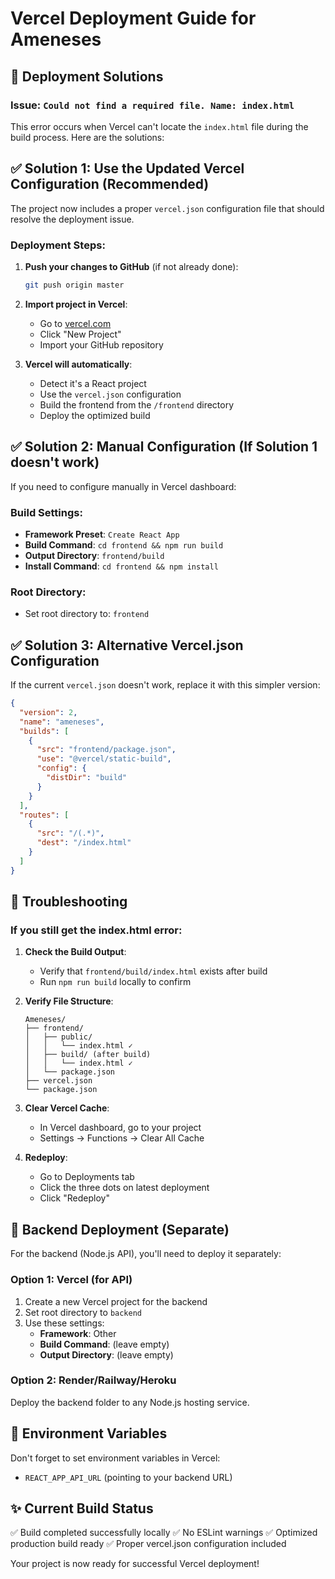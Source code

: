 # Vercel Deployment Guide for Ameneses

## 🚀 Deployment Solutions

### Issue: `Could not find a required file. Name: index.html`

This error occurs when Vercel can't locate the `index.html` file during the build process. Here are the solutions:

## ✅ **Solution 1: Use the Updated Vercel Configuration** (Recommended)

The project now includes a proper `vercel.json` configuration file that should resolve the deployment issue.

### Deployment Steps:

1. **Push your changes to GitHub** (if not already done):
   ```bash
   git push origin master
   ```

2. **Import project in Vercel**:
   - Go to [vercel.com](https://vercel.com)
   - Click "New Project"
   - Import your GitHub repository

3. **Vercel will automatically**:
   - Detect it's a React project
   - Use the `vercel.json` configuration
   - Build the frontend from the `/frontend` directory
   - Deploy the optimized build

## ✅ **Solution 2: Manual Configuration** (If Solution 1 doesn't work)

If you need to configure manually in Vercel dashboard:

### Build Settings:
- **Framework Preset**: `Create React App`
- **Build Command**: `cd frontend && npm run build`
- **Output Directory**: `frontend/build`
- **Install Command**: `cd frontend && npm install`

### Root Directory:
- Set root directory to: `frontend`

## ✅ **Solution 3: Alternative Vercel.json Configuration**

If the current `vercel.json` doesn't work, replace it with this simpler version:

```json
{
  "version": 2,
  "name": "ameneses",
  "builds": [
    {
      "src": "frontend/package.json",
      "use": "@vercel/static-build",
      "config": {
        "distDir": "build"
      }
    }
  ],
  "routes": [
    {
      "src": "/(.*)",
      "dest": "/index.html"
    }
  ]
}
```

## 🔧 **Troubleshooting**

### If you still get the index.html error:

1. **Check the Build Output**:
   - Verify that `frontend/build/index.html` exists after build
   - Run `npm run build` locally to confirm

2. **Verify File Structure**:
   ```
   Ameneses/
   ├── frontend/
   │   ├── public/
   │   │   └── index.html ✓
   │   ├── build/ (after build)
   │   │   └── index.html ✓
   │   └── package.json
   ├── vercel.json
   └── package.json
   ```

3. **Clear Vercel Cache**:
   - In Vercel dashboard, go to your project
   - Settings → Functions → Clear All Cache

4. **Redeploy**:
   - Go to Deployments tab
   - Click the three dots on latest deployment
   - Click "Redeploy"

## 🎯 **Backend Deployment** (Separate)

For the backend (Node.js API), you'll need to deploy it separately:

### Option 1: Vercel (for API)
1. Create a new Vercel project for the backend
2. Set root directory to `backend`
3. Use these settings:
   - **Framework**: Other
   - **Build Command**: (leave empty)
   - **Output Directory**: (leave empty)

### Option 2: Render/Railway/Heroku
Deploy the backend folder to any Node.js hosting service.

## 🔗 **Environment Variables**

Don't forget to set environment variables in Vercel:
- `REACT_APP_API_URL` (pointing to your backend URL)

## ✨ **Current Build Status**

✅ Build completed successfully locally
✅ No ESLint warnings
✅ Optimized production build ready
✅ Proper vercel.json configuration included

Your project is now ready for successful Vercel deployment!
